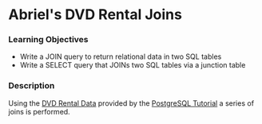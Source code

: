 # Abriel's DVD Rental Joins

### Learning Objectives

- Write a JOIN query to return relational data in two SQL tables
- Write a SELECT query that JOINs two SQL tables via a junction table

### Description

Using the [DVD Rental Data](https://www.postgresqltutorial.com/postgresql-sample-database/)
provided by the [PostgreSQL Tutorial](https://www.postgresqltutorial.com/) a series of joins is performed.